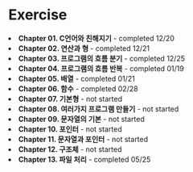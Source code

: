 <h1>Exercise</h1>
<li><b>Chapter 01. C언어와 친해지기</b> - completed 12/20</li>
<li><b>Chapter 02. 연산과 형</b> - completed 12/21 </li>
<li><b>Chapter 03. 프로그램의 흐름 분기</b> - completed 12/25</li>
<li><b>Chapter 04. 프로그램의 흐름 반복</b> - completed 01/19 </li>
<li><b>Chapter 05. 배열</b> - completed 01/21</li>
<li><b>Chapter 06. 함수</b> - completed 02/28</li>
<li><b>Chapter 07. 기본형</b> - not started</li>
<li><b>Chapter 08. 여러가지 프로그램 만들기</b> - not started</li>
<li><b>Chapter 09. 문자열의 기본</b> - not started</li>
<li><b>Chapter 10. 포인터</b> - not started</li>
<li><b>Chapter 11. 문자열과 포인터</b> - not started</li>
<li><b>Chapter 12. 구조체</b> - not started</li>
<li><b>Chapter 13. 파일 처리</b> - completed 05/25</li>